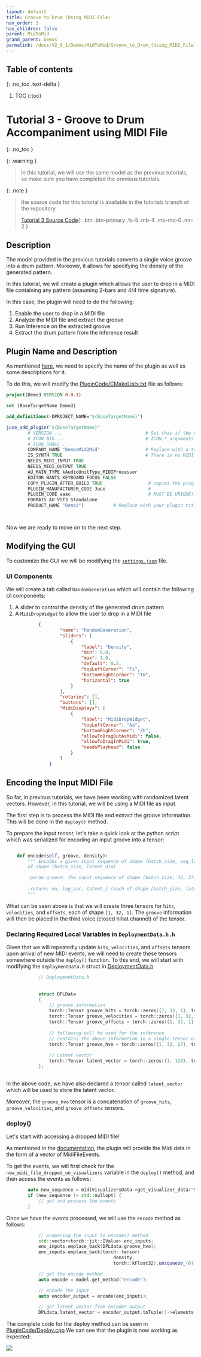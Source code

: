 ```yaml
---
layout: default
title: Groove to Drum (Using MIDI File)
nav_order: 3
has_children: false
parent: MidToMid
grand_parent: Demos
permalink: /docs/V2_0_1/Demos/MidToMid/Groove_to_Drum_(Using_MIDI_File)
---
```


## Table of contents
{: .no_toc .text-delta }

1. TOC
{:toc}

# Tutorial 3 - Groove to Drum Accompaniment using MIDI File
{: .no_toc }

{: .warning }
> In this tutorial, we will use the same model as the previous tutorials, so make sure you have completed the previous tutorials.

{: .note }
> the source code for this tutorial is available in the tutorials branch of the repository.
> 
> [Tutorial 3 Source Code](https://github.com/neuralmidifx/Mid2Mid_Grv2DrmMidi){: .btn .btn-primary .fs-5 .mb-4 .mb-md-0 .mr-2 }


## Description
The model provided in the previous tutorials converts a single voice groove into a drum pattern.
Moreover, it allows for specifying the density of the generated pattern.

In this tutorial, we will create a plugin which allows the user to drop in a MIDI file
containing any pattern (assuming 2-bars and 4/4 time signature).

In this case, the plugin will need to do the following:
1. Enable the user to drop in a MIDI file
2. Analyze the MIDI file and extract the groove
3. Run Inference on the extracted groove
4. Extract the drum pattern from the inference result

## Plugin Name and Description
As mentioned [here](https://neuralmidifx.github.io/docs/V2_0_1/Installation#step-2-edit-plugin-name-and-description), we need
to specify the name of the plugin as well as some descriptions for it. 

To do this, we will modify the [PluginCode/CMakeLists.txt](https://github.com/neuralmidifx/Mid2Mid_Grv2DrmMidi/blob/master/PluginCode/CMakeLists.txt) file as follows:

```cmake
project(Demo3 VERSION 0.0.1)

set (BaseTargetName Demo3)

add_definitions(-DPROJECT_NAME="${BaseTargetName}")

juce_add_plugin("${BaseTargetName}"
        # VERSION ...                               # Set this if the plugin version is different to the project version
        # ICON_BIG ...                              # ICON_* arguments specify a path to an image file to use as an icon for the Standalone
        # ICON_SMALL ...
        COMPANY_NAME "DemosMid2Mid"                 # Replace with a tag identifying your name
        IS_SYNTH TRUE                               # There is no MIDI vst3 plugin format, so we are going to assume a midi instrument plugin
        NEEDS_MIDI_INPUT TRUE
        NEEDS_MIDI_OUTPUT TRUE
        AU_MAIN_TYPE kAudioUnitType_MIDIProcessor
        EDITOR_WANTS_KEYBOARD_FOCUS FALSE
        COPY_PLUGIN_AFTER_BUILD TRUE                 # copies the plugin to user plugins folder so as to easily load in DAW
        PLUGIN_MANUFACTURER_CODE Juce                #
        PLUGIN_CODE aaac                             # MUST BE UNIQUE!! If similar to other plugins, conflicts will occur
        FORMATS AU VST3 Standalone
        PRODUCT_NAME "Demo3")           # Replace with your plugin title




```

Now we are ready to move on to the next step.

## Modifying the GUI

To customize the GUI we will be modifying the [`settings.json`](https://github.com/neuralmidifx/Mid2Mid_Grv2DrmMidi/blob/master/PluginCode/settings.json)
file.

### UI Components

We will create a tab called `RandomGeneration` which will contain the following UI components:
1. A slider to control the density of the generated drum pattern
2. A `MidiDropWidget` to allow the user to drop in a MIDI file

```json
            {
                    "name": "RandomGeneration",
                    "sliders": [
                        {
                            "label": "Density",
                            "min": 0.0,
                            "max": 1.0,
                            "default": 0.5,
                            "topLeftCorner": "Fi",
                            "bottomRightCorner": "Tm",
                            "horizontal": true
                        }
                    ],
                    "rotaries": [],
                    "buttons": [],
                    "MidiDisplays": [
                        {
                            "label": "MidiDropWidget",
                            "topLeftCorner": "Aa",
                            "bottomRightCorner": "Zh",
                            "allowToDragOutAsMidi": false,
                            "allowToDragInMidi": true,
                            "needsPlayhead": false
                        }
                    ]
                }
```


## Encoding the Input MIDI File

So far, in previous tutorials, we have been working with randomized latent vectors. However, in this tutorial, we will be
using a MIDI file as input.

The first step is to process the MIDI file and extract the groove information. This will be done in the `deploy()` method.

To prepare the input tensor, let's take a quick look at the python script which was serialized
for encoding an input groove into a tensor:

```python

    def encode(self, groove, density):
        """ Encodes a given input sequence of shape (batch_size, seq_len, embedding_size_src) into a latent space
        of shape (batch_size, latent_dim)

        :param groove: the input sequence of shape (batch_size, 32, 27) where 32 is the number of steps
        
        :return: mu, log_var, latent_z (each of shape [batch_size, latent_dim])
        """
```

What can be seen above is that we will create three tensors for `hits`, `velocities`, and `offsets`, each of shape `[1, 32, 1]`.
The `groove` information will then be placed in the third voice (closed hihat channel) of the tensor. 


### Declaring Required Local Variables in `DeploymentData.h.h`
Given that we will repeatedly update `hits`, `velocities`, and `offsets` tensors upon arrival of new MIDI events, 
we will need to create these tensors somewhere outside the `deploy()` function. 
To this end, we will start with modifying the `DeploymentData.h` struct in [DeploymentData.h](https://github.com/neuralmidifx/Mid2Mid_Grv2DrmMidi/tree/master/PluginCode/DeploymentData.h)

```c++
            // DeploymentData.h
            
            
            struct DPLData
            {                
                // groove information
                torch::Tensor groove_hits = torch::zeros({1, 32, 1}, torch::kFloat32);
                torch::Tensor groove_velocities = torch::zeros({1, 32, 1}, torch::kFloat32);
                torch::Tensor groove_offsets = torch::zeros({1, 32, 1}, torch::kFloat32);
            
                // following will be used for the inference
                // contains the above information in a single tensor of shape (1, 32, 27)
                torch::Tensor groove_hvo = torch::zeros({1, 32, 27}, torch::kFloat32);
            
                // Latent vector
                torch::Tensor latent_vector = torch::zeros({1, 128}, torch::kFloat32);
            };
            
```

In the above code, we have also declared a tensor called `latent_vector` which will be used to store the latent vector.

Moreover, the `groove_hvo` tensor is a concatenation of `groove_hits`, `groove_velocities`, and `groove_offsets` tensors.



### deploy()
Let's start with accessing a dropped MIDI file!

As mentioned in the [documentation](https://neuralmidifx.github.io/docs/V2_0_1/datatypes/MidiVisualizersData#accessing-the-content-of-a-dropped-midi-file), the plugin will
provide the Midi data in the form of a vector of MidiFileEvents.

To get the events, we will first check for the `new_midi_file_dropped_on_visualizers` variable in the `deploy()` method, 
and then access the events as follows:

```c++
        auto new_sequence = midiVisualizersData->get_visualizer_data("MidiDropWidget");
        if (new_sequence != std::nullopt) {
            // get and process the events
        }
``` 

Once we have the events processed, we will use the `encode` method as follows:

```c++
            // preparing the input to encode() method
            std::vector<torch::jit::IValue> enc_inputs;
            enc_inputs.emplace_back(DPLdata.groove_hvo);
            enc_inputs.emplace_back(torch::tensor(
                                        density,
                                        torch::kFloat32).unsqueeze_(0));

            // get the encode method
            auto encode = model.get_method("encode");

            // encode the input
            auto encoder_output = encode(enc_inputs);

            // get latent vector from encoder output
            DPLdata.latent_vector = encoder_output.toTuple()->elements()[2].toTensor();
```

The complete code for the deploy method can be seen in [PluginCode/Deploy.cpp](https://github.com/neuralmidifx/Mid2Mid_Grv2DrmMidi/blob/master/PluginCode/Deploy.cpp)
We can see that the plugin is
now working as expected:

<img src="{{ site.baseurl }}/assets/gifs/demo3/final.gif">